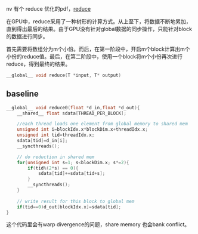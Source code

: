 nv 有个 reduce 优化的pdf，[reduce](https://developer.download.nvidia.cn/assets/cuda/files/reduction.pdf)

在GPU中，reduce采用了一种树形的计算方式。从上至下，将数据不断地累加，直到得出最后的结果。由于GPU没有针对global数据的同步操作，只能针对block的数据进行同步。

首先需要将数组分为m个小份。而后，在第一阶段中，开启m个block计算出m个小份的reduce值。最后，在第二阶段中，使用一个block将m个小份再次进行reduce，得到最终的结果。

```c
__global__ void reduce(T *input, T* output)
```

## baseline

```c
__global__ void reduce0(float *d_in,float *d_out){
    __shared__ float sdata[THREAD_PER_BLOCK];

    //each thread loads one element from global memory to shared mem
    unsigned int i=blockIdx.x*blockDim.x+threadIdx.x;
    unsigned int tid=threadIdx.x;
    sdata[tid]=d_in[i];
    __syncthreads();

    // do reduction in shared mem
    for(unsigned int s=1; s<blockDim.x; s*=2){
        if(tid%(2*s) == 0){
            sdata[tid]+=sdata[tid+s];
        }
        __syncthreads();
    }
    
    // write result for this block to global mem
    if(tid==0)d_out[blockIdx.x]=sdata[tid];
}
```

这个代码里会有warp divergence的问题，share memory 也会bank conflict。


